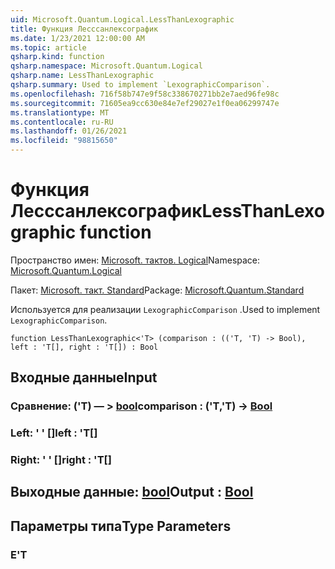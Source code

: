 ```yaml
---
uid: Microsoft.Quantum.Logical.LessThanLexographic
title: Функция Лесссанлексографик
ms.date: 1/23/2021 12:00:00 AM
ms.topic: article
qsharp.kind: function
qsharp.namespace: Microsoft.Quantum.Logical
qsharp.name: LessThanLexographic
qsharp.summary: Used to implement `LexographicComparison`.
ms.openlocfilehash: 716f58b747e9f58c338670271bb2e7aed96fe98c
ms.sourcegitcommit: 71605ea9cc630e84e7ef29027e1f0ea06299747e
ms.translationtype: MT
ms.contentlocale: ru-RU
ms.lasthandoff: 01/26/2021
ms.locfileid: "98815650"
---
```

# <a name="lessthanlexographic-function"></a><span data-ttu-id="a2746-102">Функция Лесссанлексографик</span><span class="sxs-lookup"><span data-stu-id="a2746-102">LessThanLexographic function</span></span>

<span data-ttu-id="a2746-103">Пространство имен: [Microsoft. тактов. Logical](xref:Microsoft.Quantum.Logical)</span><span class="sxs-lookup"><span data-stu-id="a2746-103">Namespace: [Microsoft.Quantum.Logical](xref:Microsoft.Quantum.Logical)</span></span>

<span data-ttu-id="a2746-104">Пакет: [Microsoft. такт. Standard](https://nuget.org/packages/Microsoft.Quantum.Standard)</span><span class="sxs-lookup"><span data-stu-id="a2746-104">Package: [Microsoft.Quantum.Standard](https://nuget.org/packages/Microsoft.Quantum.Standard)</span></span>


<span data-ttu-id="a2746-105">Используется для реализации `LexographicComparison` .</span><span class="sxs-lookup"><span data-stu-id="a2746-105">Used to implement `LexographicComparison`.</span></span>

```qsharp
function LessThanLexographic<'T> (comparison : (('T, 'T) -> Bool), left : 'T[], right : 'T[]) : Bool
```


## <a name="input"></a><span data-ttu-id="a2746-106">Входные данные</span><span class="sxs-lookup"><span data-stu-id="a2746-106">Input</span></span>

### <a name="comparison--tt---bool"></a><span data-ttu-id="a2746-107">Сравнение: ('T) — > [bool](xref:microsoft.quantum.lang-ref.bool)</span><span class="sxs-lookup"><span data-stu-id="a2746-107">comparison : ('T,'T) -> [Bool](xref:microsoft.quantum.lang-ref.bool)</span></span>




### <a name="left--t"></a><span data-ttu-id="a2746-108">Left: ' ' []</span><span class="sxs-lookup"><span data-stu-id="a2746-108">left : 'T[]</span></span>




### <a name="right--t"></a><span data-ttu-id="a2746-109">Right: ' ' []</span><span class="sxs-lookup"><span data-stu-id="a2746-109">right : 'T[]</span></span>





## <a name="output--bool"></a><span data-ttu-id="a2746-110">Выходные данные: [bool](xref:microsoft.quantum.lang-ref.bool)</span><span class="sxs-lookup"><span data-stu-id="a2746-110">Output : [Bool](xref:microsoft.quantum.lang-ref.bool)</span></span>



## <a name="type-parameters"></a><span data-ttu-id="a2746-111">Параметры типа</span><span class="sxs-lookup"><span data-stu-id="a2746-111">Type Parameters</span></span>

### <a name="t"></a><span data-ttu-id="a2746-112">Е</span><span class="sxs-lookup"><span data-stu-id="a2746-112">'T</span></span>

